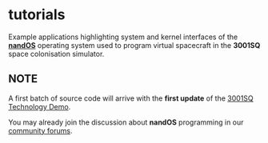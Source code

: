 # tutorials

Example applications highlighting system and kernel interfaces of the [**nandOS**](https://github.com/3001SQ/nandOS) operating system used to program virtual spacecraft in the **3001SQ** space colonisation simulator.

## NOTE

A first batch of source code will arrive with the **first update** of the [3001SQ Technology Demo](https://tech-demo.3001sq.net/).

You may already join the discussion about **nandOS** programming in our [community forums](https://forums.3001sq.net/).
